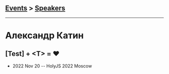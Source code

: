 ## [Events](../README.md) > [Speakers](../speakers.md)
---

# Александр Катин

## [Test] + &lt;T&gt; &#x3D; ❤️
- 2022 Nov 20 -- HolyJS 2022 Moscow    
